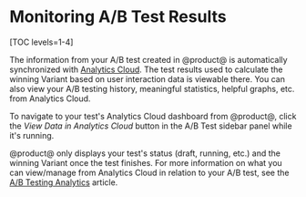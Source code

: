 # Monitoring A/B Test Results

[TOC levels=1-4]

The information from your A/B test created in @product@ is automatically
synchronized with
[Analytics Cloud](https://help.liferay.com/hc/en-us/articles/360006608732). The
test results used to calculate the winning Variant based on user
interaction data is viewable there. You can also view your A/B testing history,
meaningful statistics, helpful graphs, etc. from Analytics Cloud.

To navigate to your test's Analytics Cloud dashboard from @product@, click the
*View Data in Analytics Cloud* button in the A/B Test sidebar panel while it's
running.

@product@ only displays your test's status (draft, running, etc.) and the
winning Variant once the test finishes. For more information on what you can
view/manage from Analytics Cloud in relation to your A/B test, see the
[A/B Testing Analytics](link)
article.
